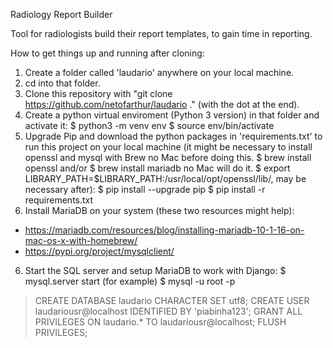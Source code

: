 Radiology Report Builder

Tool for radiologists build their report templates, to gain time in reporting.

How to get things up and running after cloning:

1. Create a folder called 'laudario' anywhere on your local machine.
2. cd into that folder.
3. Clone this repository with "git clone https://github.com/netofarthur/laudario ." (with the dot at the end).
3. Create a python virtual enviroment (Python 3 version) in that folder and activate it:
  $ python3 -m venv env
  $ source env/bin/activate
4. Upgrade Pip and download the python packages in 'requirements.txt' to run this project on your local machine (it
might be necessary to install openssl and mysql with Brew no Mac before doing this. $ brew install openssl and/or $ brew install mariadb no Mac will do it. $ export LIBRARY_PATH=$LIBRARY_PATH:/usr/local/opt/openssl/lib/, may be necessary after):
  $ pip install --upgrade pip
  $ pip install -r requirements.txt
5. Install MariaDB on your system (these two resources might help):
 - https://mariadb.com/resources/blog/installing-mariadb-10-1-16-on-mac-os-x-with-homebrew/
 - https://pypi.org/project/mysqlclient/
6. Start the SQL server and setup MariaDB to work with Django:
  $ mysql.server start (for example)
  $ mysql -u root -p
  > CREATE DATABASE laudario CHARACTER SET utf8;
  > CREATE USER laudariousr@localhost IDENTIFIED BY 'piabinha123';
  > GRANT ALL PRIVILEGES ON laudario.* TO laudariousr@localhost;
  > FLUSH PRIVILEGES;  


